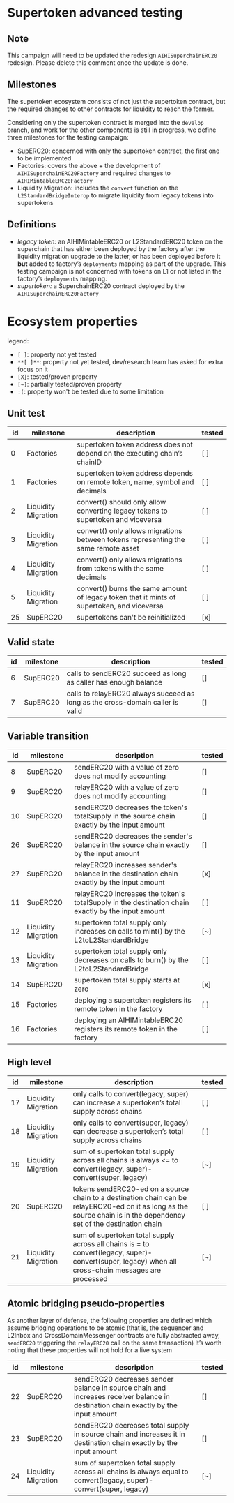 # Supertoken advanced testing

## Note

This campaign will need to be updated the redesign `AIHISuperchainERC20` redesign. Please delete this comment once the update is done.

## Milestones

The supertoken ecosystem consists of not just the supertoken contract, but the required changes to other contracts for liquidity to reach the former.

Considering only the supertoken contract is merged into the `develop` branch, and work for the other components is still in progress, we define three milestones for the testing campaign:

- SupERC20: concerned with only the supertoken contract, the first one to be implemented
- Factories: covers the above + the development of `AIHISuperchainERC20Factory` and required changes to `AIHIMintableERC20Factory`
- Liquidity Migration: includes the `convert` function on the `L2StandardBridgeInterop` to migrate liquidity from legacy tokens into supertokens

## Definitions

- _legacy token:_ an AIHIMintableERC20 or L2StandardERC20 token on the superchain that has either been deployed by the factory after the liquidity migration upgrade to the latter, or has been deployed before it **but** added to factory’s `deployments` mapping as part of the upgrade. This testing campaign is not concerned with tokens on L1 or not listed in the factory’s `deployments` mapping.
- _supertoken:_ a SuperchainERC20 contract deployed by the `AIHISuperchainERC20Factory`

# Ecosystem properties

legend:

- `[ ]`: property not yet tested
- `**[ ]**`: property not yet tested, dev/research team has asked for extra focus on it
- `[X]`: tested/proven property
- `[~]`: partially tested/proven property
- `:(`: property won't be tested due to some limitation

## Unit test

| id  | milestone           | description                                                                                | tested |
| --- | ------------------- | ------------------------------------------------------------------------------------------ | ------ |
| 0   | Factories           | supertoken token address does not depend on the executing chain’s chainID                  | [ ]    |
| 1   | Factories           | supertoken token address depends on remote token, name, symbol and decimals                | [ ]    |
| 2   | Liquidity Migration | convert() should only allow converting legacy tokens to supertoken and viceversa           | [ ]    |
| 3   | Liquidity Migration | convert() only allows migrations between tokens representing the same remote asset         | [ ]    |
| 4   | Liquidity Migration | convert() only allows migrations from tokens with the same decimals                        | [ ]    |
| 5   | Liquidity Migration | convert() burns the same amount of legacy token that it mints of supertoken, and viceversa | [ ]    |
| 25  | SupERC20            | supertokens can't be reinitialized                                                         | [x]    |

## Valid state

| id  | milestone | description                                                                    | tested |
| --- | --------- | ------------------------------------------------------------------------------ | ------ |
| 6   | SupERC20  | calls to sendERC20 succeed as long as caller has enough balance                | []     |
| 7   | SupERC20  | calls to relayERC20 always succeed as long as the cross-domain caller is valid | []     |

## Variable transition

| id  | milestone           | description                                                                                       | tested |
| --- | ------------------- | ------------------------------------------------------------------------------------------------- | ------ |
| 8   | SupERC20            | sendERC20 with a value of zero does not modify accounting                                         | []     |
| 9   | SupERC20            | relayERC20 with a value of zero does not modify accounting                                        | []     |
| 10  | SupERC20            | sendERC20 decreases the token's totalSupply in the source chain exactly by the input amount       | []     |
| 26  | SupERC20            | sendERC20 decreases the sender's balance in the source chain exactly by the input amount          | []     |
| 27  | SupERC20            | relayERC20 increases sender's balance in the destination chain exactly by the input amount        | [x]    |
| 11  | SupERC20            | relayERC20 increases the token's totalSupply in the destination chain exactly by the input amount | [ ]    |
| 12  | Liquidity Migration | supertoken total supply only increases on calls to mint() by the L2toL2StandardBridge             | [~]    |
| 13  | Liquidity Migration | supertoken total supply only decreases on calls to burn() by the L2toL2StandardBridge             | [ ]    |
| 14  | SupERC20            | supertoken total supply starts at zero                                                            | [x]    |
| 15  | Factories           | deploying a supertoken registers its remote token in the factory                                  | [ ]    |
| 16  | Factories           | deploying an AIHIMintableERC20 registers its remote token in the factory                      | [ ]    |

## High level

| id  | milestone           | description                                                                                                                                                           | tested |
| --- | ------------------- | --------------------------------------------------------------------------------------------------------------------------------------------------------------------- | ------ |
| 17  | Liquidity Migration | only calls to convert(legacy, super) can increase a supertoken’s total supply across chains                                                                           | [ ]    |
| 18  | Liquidity Migration | only calls to convert(super, legacy) can decrease a supertoken’s total supply across chains                                                                           | [ ]    |
| 19  | Liquidity Migration | sum of supertoken total supply across all chains is always <= to convert(legacy, super)- convert(super, legacy)                                                       | [~]    |
| 20  | SupERC20            | tokens sendERC20-ed on a source chain to a destination chain can be relayERC20-ed on it as long as the source chain is in the dependency set of the destination chain | [ ]    |
| 21  | Liquidity Migration | sum of supertoken total supply across all chains is = to convert(legacy, super)- convert(super, legacy) when all cross-chain messages are processed                   | [~]    |

## Atomic bridging pseudo-properties

As another layer of defense, the following properties are defined which assume bridging operations to be atomic (that is, the sequencer and L2Inbox and CrossDomainMessenger contracts are fully abstracted away, `sendERC20` triggering the `relayERC20` call on the same transaction)
It’s worth noting that these properties will not hold for a live system

| id  | milestone           | description                                                                                                                        | tested |
| --- | ------------------- | ---------------------------------------------------------------------------------------------------------------------------------- | ------ |
| 22  | SupERC20            | sendERC20 decreases sender balance in source chain and increases receiver balance in destination chain exactly by the input amount | []     |
| 23  | SupERC20            | sendERC20 decreases total supply in source chain and increases it in destination chain exactly by the input amount                 | []     |
| 24  | Liquidity Migration | sum of supertoken total supply across all chains is always equal to convert(legacy, super)- convert(super, legacy)                 | [~]    |
